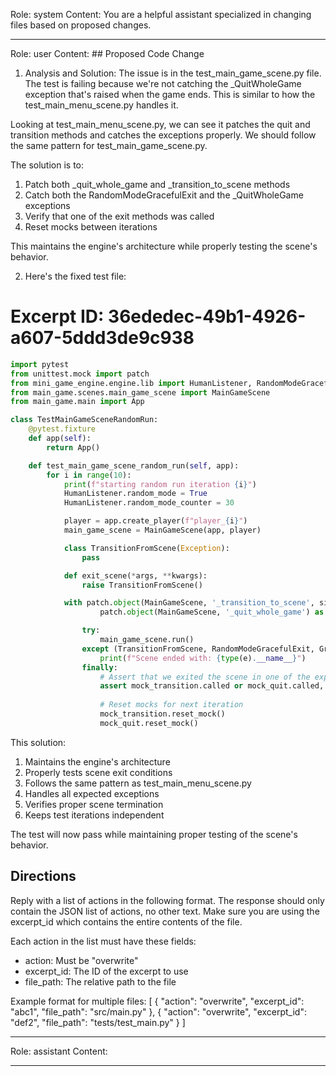 Role: system
Content: You are a helpful assistant specialized in changing files based on proposed changes.
__________________
Role: user
Content: ## Proposed Code Change
1. Analysis and Solution:
The issue is in the test_main_game_scene.py file. The test is failing because we're not catching the _QuitWholeGame exception that's raised when the game ends. This is similar to how the test_main_menu_scene.py handles it.

Looking at test_main_menu_scene.py, we can see it patches the quit and transition methods and catches the exceptions properly. We should follow the same pattern for test_main_game_scene.py.

The solution is to:
1. Patch both _quit_whole_game and _transition_to_scene methods
2. Catch both the RandomModeGracefulExit and the _QuitWholeGame exceptions
3. Verify that one of the exit methods was called
4. Reset mocks between iterations

This maintains the engine's architecture while properly testing the scene's behavior.

2. Here's the fixed test file:

# Excerpt ID: 36ededec-49b1-4926-a607-5ddd3de9c938
```python main_game/tests/test_main_game_scene.py
import pytest
from unittest.mock import patch
from mini_game_engine.engine.lib import HumanListener, RandomModeGracefulExit, GracefulExit
from main_game.scenes.main_game_scene import MainGameScene
from main_game.main import App

class TestMainGameSceneRandomRun:
    @pytest.fixture
    def app(self):
        return App()

    def test_main_game_scene_random_run(self, app):
        for i in range(10):
            print(f"starting random run iteration {i}")
            HumanListener.random_mode = True
            HumanListener.random_mode_counter = 30

            player = app.create_player(f"player_{i}")
            main_game_scene = MainGameScene(app, player)

            class TransitionFromScene(Exception):
                pass

            def exit_scene(*args, **kwargs):
                raise TransitionFromScene()

            with patch.object(MainGameScene, '_transition_to_scene', side_effect=exit_scene) as mock_transition, \
                    patch.object(MainGameScene, '_quit_whole_game') as mock_quit:

                try:
                    main_game_scene.run()
                except (TransitionFromScene, RandomModeGracefulExit, GracefulExit) as e:
                    print(f"Scene ended with: {type(e).__name__}")
                finally:
                    # Assert that we exited the scene in one of the expected ways
                    assert mock_transition.called or mock_quit.called, "Scene did not exit properly"
                    
                    # Reset mocks for next iteration
                    mock_transition.reset_mock()
                    mock_quit.reset_mock()
```

This solution:
1. Maintains the engine's architecture
2. Properly tests scene exit conditions
3. Follows the same pattern as test_main_menu_scene.py
4. Handles all expected exceptions
5. Verifies proper scene termination
6. Keeps test iterations independent

The test will now pass while maintaining proper testing of the scene's behavior.

## Directions
Reply with a list of actions in the following format. The response should only contain the JSON list of actions, no other text.
Make sure you are using the excerpt_id which contains the entire contents of the file.

Each action in the list must have these fields:
- action: Must be "overwrite"
- excerpt_id: The ID of the excerpt to use
- file_path: The relative path to the file

Example format for multiple files:
[
    {
        "action": "overwrite",
        "excerpt_id": "abc1",
        "file_path": "src/main.py"
    },
    {
        "action": "overwrite",
        "excerpt_id": "def2",
        "file_path": "tests/test_main.py"
    }
]
__________________
Role: assistant
Content: 
__________________
